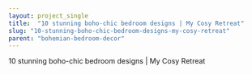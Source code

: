 ```yaml
---
layout: project_single
title:  "10 stunning boho-chic bedroom designs | My Cosy Retreat"
slug: "10-stunning-boho-chic-bedroom-designs-my-cosy-retreat"
parent: "bohemian-bedroom-decor"
---
```

10 stunning boho-chic bedroom designs | My Cosy Retreat